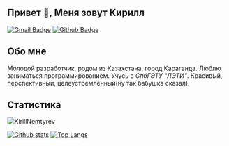 ## Привет 👋, Меня зовут Кирилл
[![Gmail Badge](https://img.shields.io/badge/-nemtyrev3857@gmail.com-c14438?style=flat&logo=Gmail&logoColor=white&link=mailto:nemtyrev3857@gmail.com)](mailto:nemtyrev3857@gmail.com) [![Github Badge](https://img.shields.io/badge/-KirillNemtyrev-grey?style=flat&logo=github&logoColor=white&link=https://github.com/KirillNemtyrev/)](https://www.github.com/KirillNemtyrev/)
## Обо мне
Молодой разработчик, родом из Казахстана, город Караганда. Люблю заниматься программированием. Учусь в *СпбГЭТУ "ЛЭТИ"*. Красивый, перспективный, целеустремлённый(ну так бабушка сказал).
## Статистика
<p align=left> <img src=https://komarev.com/ghpvc/?username=KirillNemtyrev alt=KirillNemtyrev /> </p>

[![Github stats](https://github-readme-stats.vercel.app/api?username=KirillNemtyrev&show_icons=true&include_all_commits=true)](https://github.com/KirillNemtyrev/github-readme-stats)
[![Top Langs](https://github-readme-stats.vercel.app/api/top-langs/?username=KirillNemtyrev&layout=compact)](https://github.com/KirillNemtyrev/github-readme-stats)
